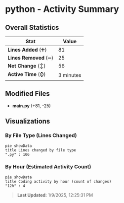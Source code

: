 # python - Activity Summary 

## Overall Statistics

| Stat                   | Value                                                             |
| ---------------------- | ----------------------------------------------------------------- |
| **Lines Added** (➕)   | 81                                          |
| **Lines Removed** (➖) | 25                                        |
| **Net Change** (↕)    | 56                |
| **Active Time** (⌚)   | 3 minutes |


## Modified Files
- **main.py** (+81, -25)

## Visualizations

### By File Type (Lines Changed)

```mermaid
pie showData
title Lines changed by file type
".py" : 106
```

### By Hour (Estimated Activity Count)

```mermaid
pie showData
title Coding activity by hour (count of changes)
"12h" : 4
```


> **Last Updated:** 1/9/2025, 12:25:31 PM